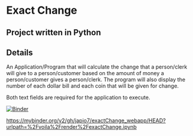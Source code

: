 # Exact Change

## Project written in Python

## Details
An Application/Program that will calculate the change that a person/clerk will give to a person/customer based on the amount of money a person/customer gives a person/clerk. The program will also display the number of each dollar bill and each coin that will be given for change.

Both text fields are required for the application to execute.

[![Binder](https://mybinder.org/badge_logo.svg)](https://mybinder.org/v2/gh/japio7/exactChange_webapp/HEAD?urlpath=%2Fvoila%2Frender%2FexactChange.ipynb)

https://mybinder.org/v2/gh/japio7/exactChange_webapp/HEAD?urlpath=%2Fvoila%2Frender%2FexactChange.ipynb

